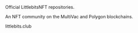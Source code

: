Official LittlebitsNFT repositories.

An NFT community on the MultiVac and Polygon blockchains. 

littlebits.club
